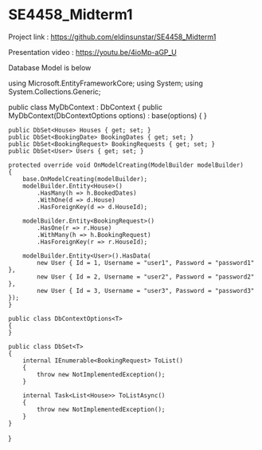 # SE4458_Midterm1

Project link : https://github.com/eldinsunstar/SE4458_Midterm1

Presentation video : https://youtu.be/4ioMp-aGP_U

Database Model is below

using Microsoft.EntityFrameworkCore;
using System;
using System.Collections.Generic;

public class MyDbContext : DbContext
{
    public MyDbContext(DbContextOptions<MyDbContext> options) : base(options)
    {
    }

    public DbSet<House> Houses { get; set; }
    public DbSet<BookingDate> BookingDates { get; set; }
    public DbSet<BookingRequest> BookingRequests { get; set; }
    public DbSet<User> Users { get; set; }

    protected override void OnModelCreating(ModelBuilder modelBuilder)
    {
        base.OnModelCreating(modelBuilder);
        modelBuilder.Entity<House>()
            .HasMany(h => h.BookedDates)
            .WithOne(d => d.House)
            .HasForeignKey(d => d.HouseId);

        modelBuilder.Entity<BookingRequest>()
            .HasOne(r => r.House)
            .WithMany(h => h.BookingRequest)
            .HasForeignKey(r => r.HouseId);

        modelBuilder.Entity<User>().HasData(
            new User { Id = 1, Username = "user1", Password = "password1" },
            new User { Id = 2, Username = "user2", Password = "password2" },
            new User { Id = 3, Username = "user3", Password = "password3" });
    }

    public class DbContextOptions<T>
    {
    }

    public class DbSet<T>
    {
        internal IEnumerable<BookingRequest> ToList()
        {
            throw new NotImplementedException();
        }

        internal Task<List<House>> ToListAsync()
        {
            throw new NotImplementedException();
        }
    }
}
